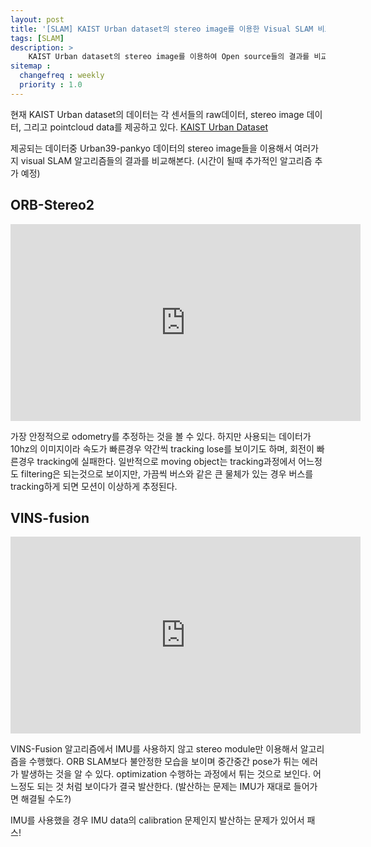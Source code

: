 ```yaml
---
layout: post
title: '[SLAM] KAIST Urban dataset의 stereo image를 이용한 Visual SLAM 비교 실험'
tags: [SLAM]
description: >
    KAIST Urban dataset의 stereo image를 이용하여 Open source들의 결과를 비교
sitemap :
  changefreq : weekly
  priority : 1.0
---
```


현재 KAIST Urban dataset의 데이터는 각 센서들의 raw데이터, stereo image 데이터, 그리고 pointcloud data를 제공하고 있다. 
[KAIST Urban Dataset](http://irap.kaist.ac.kr/dataset/)

제공되는 데이터중 Urban39-pankyo 데이터의 stereo image들을 이용해서 여러가지 visual SLAM 알고리즘들의 결과를 비교해본다. (시간이 될때 추가적인 알고리즘 추가 예정)


## ORB-Stereo2

<iframe width="560" height="315" src="https://www.youtube.com/embed/zCxZ1Z7s9lc" frameborder="0" allow="accelerometer; autoplay; encrypted-media; gyroscope; picture-in-picture" allowfullscreen></iframe>

가장 안정적으로 odometry를 추정하는 것을 볼 수 있다. 하지만 사용되는 데이터가 10hz의 이미지이라 속도가 빠른경우 약간씩 tracking lose를 보이기도 하며, 회전이 빠른경우 tracking에 실패한다. 일반적으로 moving object는 tracking과정에서 어느정도 filtering은 되는것으로 보이지만, 가끔씩 버스와 같은 큰 물체가 있는 경우 버스를 tracking하게 되면 모션이 이상하게 추정된다. 


## VINS-fusion

<iframe width="560" height="315" src="https://www.youtube.com/embed/Y28xTrQUOa4" frameborder="0" allow="accelerometer; autoplay; encrypted-media; gyroscope; picture-in-picture" allowfullscreen></iframe>

VINS-Fusion 알고리즘에서 IMU를 사용하지 않고 stereo module만 이용해서 알고리즘을 수행했다. ORB SLAM보다 불안정한 모습을 보이며 중간중간 pose가 튀는 에러가 발생하는 것을 알 수 있다. optimization 수행하는 과정에서 튀는 것으로 보인다. 어느정도 되는 것 처럼 보이다가 결국 발산한다. (발산하는 문제는 IMU가 재대로 들어가면 해결될 수도?)

IMU를 사용했을 경우 IMU data의 calibration 문제인지 발산하는 문제가 있어서 패스!


